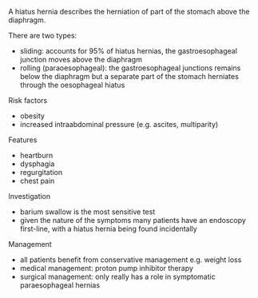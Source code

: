 A hiatus hernia describes the herniation of part of the stomach above the diaphragm.  
  
There are two types:  
* sliding: accounts for 95% of hiatus hernias, the gastroesophageal junction moves above the diaphragm
* rolling (paraoesophageal): the gastroesophageal junctions remains below the diaphragm but a separate part of the stomach herniates through the oesophageal hiatus

  
Risk factors  
* obesity
* increased intraabdominal pressure (e.g. ascites, multiparity)

  
Features  
* heartburn
* dysphagia
* regurgitation
* chest pain

  
Investigation  
* barium swallow is the most sensitive test
* given the nature of the symptoms many patients have an endoscopy first\-line, with a hiatus hernia being found incidentally

  
Management  
* all patients benefit from conservative management e.g. weight loss
* medical management: proton pump inhibitor therapy
* surgical management: only really has a role in symptomatic paraesophageal hernias
